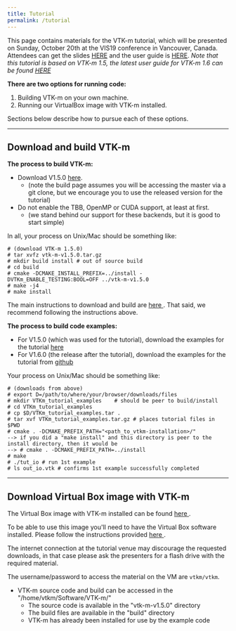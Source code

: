 ```yaml
---
title: Tutorial
permalink: /tutorial
---
```


This page contains materials for the VTK-m tutorial, which will be presented on Sunday, October 20th at the VIS19 conference in Vancouver, Canada. Attendees can get the slides [HERE](https://m-old.vtk.org/images/f/f3/VTKm_Tutorial_VIS19.pptx) and the user guide is [HERE](https://gitlab.kitware.com/vtk/vtk-m-user-guide/-/wikis/uploads/VTKmUsersGuide-1-5.pdf). *Note that this tutorial is based on VTK-m 1.5, the latest user guide for VTK-m 1.6 can be found [HERE](https://gitlab.kitware.com/vtk/vtk-m-user-guide/-/wikis/uploads/VTKmUsersGuide-1-6.pdf)*

**There are two options for running code:**
1. Building VTK-m on your own machine.
2. Running our VirtualBox image with VTK-m installed.

Sections below describe how to pursue each of these options.

------

## Download and build VTK-m

**The process to build VTK-m:**

- Download V1.5.0 [here](https://m.vtk.org/index.php/VTK-m_Releases#VTK-m_Version_1.5.0).
  - (note the build page assumes you will be accessing the master via a git clone, but we encourage you to use the released version for the tutorial)
- Do not enable the TBB, OpenMP or CUDA support, at least at first.
  - (we stand behind our support for these backends, but it is good to start simple)

In all, your process on Unix/Mac should be something like:
~~~
# (download VTK-m 1.5.0)
# tar xvfz vtk-m-v1.5.0.tar.gz
# mkdir build install # out of source build
# cd build
# cmake -DCMAKE_INSTALL_PREFIX=../install -DVTKm_ENABLE_TESTING:BOOL=OFF ../vtk-m-v1.5.0
# make -j4
# make install
~~~

The main instructions to download and build are [here <i class="ri-external-link-fill"></i>](https://gitlab.kitware.com/vtk/vtk-m/blob/master/README.md#building). That said, we recommend following the instructions above.


**The process to build code examples:**
- For V1.5.0 (which was used for the tutorial), download the examples for the tutorial [here](https://m.vtk.org/images/e/ea/VTKm_tutorial_examples.tar.gz)
- For V1.6.0 (the release after the tutorial), download the examples for the tutorial from [github <i class="ri-external-link-fill"></i>](https://github.com/uo-cdux/vtk-m-tutorial)

Your process on Unix/Mac should be something like:
~~~
# (downloads from above)
# export D=/path/to/where/your/browser/downloads/files
# mkdir VTKm_tutorial_examples    # should be peer to build/install
# cd VTKm_tutorial_examples
# cp $D/VTKm_tutorial_examples.tar .
# tar xvf VTKm_tutorial_examples.tar.gz # places tutorial files in $PWD
# cmake . -DCMAKE_PREFIX_PATH="<path_to_vtkm-installation>/"
--> if you did a "make install" and this directory is peer to the install directory, then it would be
--> # cmake . -DCMAKE_PREFIX_PATH=../install
# make
# ./tut_io # run 1st example
# ls out_io.vtk # confirms 1st example successfully completed
~~~

------

## Download Virtual Box image with VTK-m

The Virtual Box image with VTK-m installed can be found [here <i class="ri-external-link-fill"></i>](https://www.dropbox.com/s/36hn0no3jhn9wra/VTKm_tutorial.ova?dl=0).

To be able to use this image you'll need to have the Virtual Box software installed. Please follow the instructions provided [here <i class="ri-external-link-fill"></i>](https://www.virtualbox.org/wiki/Downloads).

The internet connection at the tutorial venue may discourage the requested downloads, in that case please ask the presenters for a flash drive with the required material.

The username/password to access the material on the VM are `vtkm/vtkm`.

- VTK-m source code and build can be accessed in the "/home/vtkm/Software/VTK-m/"
  - The source code is available in the "vtk-m-v1.5.0" directory
  - The build files are available in the "build" directory
  - VTK-m has already been installed for use by the example code
